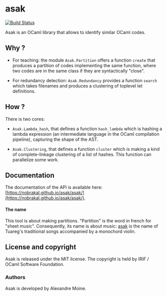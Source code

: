 ﻿# asak

[![Build Status](https://travis-ci.com/nobrakal/asak.svg?branch=master)](https://travis-ci.com/nobrakal/asak)

Asak is an OCaml library that allows to identify similar OCaml codes.

## Why ?

* For teaching: the module `Asak.Partition` offers a function `create` that produces a partition of codes implementing the same function, where two codes are in the same class if they are syntactically "close".

* For redundancy detection: `Asak.Redundancy` provides a function `search` which takes filenames and produces a clustering of toplevel let definitions.

## How ?

There is two cores:

* `Asak.Lambda_hash`, that defines a function `hash_lambda` which is hashing a lambda expression (an intermediate language in the OCaml compilation pipeline), capturing the shape of the AST.

* `Asak.Clustering`, that defines a function `cluster` which is making a kind of complete-linkage clustering of a list of hashes. This function can parallelize some work.

## Documentation

The documentation of the API is available here: [https://nobrakal.github.io/asak/asak/](https://nobrakal.github.io/asak/asak/).

#### The name

This tool is about making partitions. "Partition" is the word in french for "sheet music". Consequently, its name is about music: [asak](https://en.wikipedia.org/wiki/Tuareg_people#Music) is the name of Tuareg's traditional songs accompanied by a monochord violin.

## License and copyright

Asak is released under the MIT license. The copyright is held by IRIF / OCaml Software Foundation.

### Authors

Asak is developed by Alexandre Moine.
